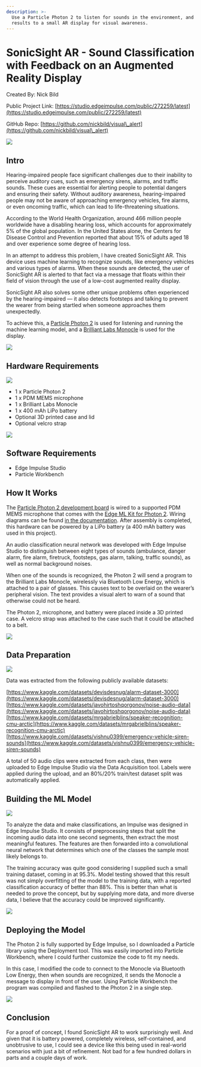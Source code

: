 ```yaml
---
description: >-
  Use a Particle Photon 2 to listen for sounds in the environment, and send the
  results to a small AR display for visual awareness.
---
```


# SonicSight AR - Sound Classification with Feedback on an Augmented Reality Display

Created By: Nick Bild

Public Project Link: [https://studio.edgeimpulse.com/public/272259/latest](https://studio.edgeimpulse.com/public/272259/latest)

GitHub Repo: [https://github.com/nickbild/visual\_alert](https://github.com/nickbild/visual\_alert)

![](../.gitbook/assets/particle-photon-2-sonicsight-ar/cover.jpg)

## Intro

Hearing-impaired people face significant challenges due to their inability to perceive auditory cues, such as emergency sirens, alarms, and traffic sounds. These cues are essential for alerting people to potential dangers and ensuring their safety. Without auditory awareness, hearing-impaired people may not be aware of approaching emergency vehicles, fire alarms, or even oncoming traffic, which can lead to life-threatening situations.

According to the World Health Organization, around 466 million people worldwide have a disabling hearing loss, which accounts for approximately 5% of the global population. In the United States alone, the Centers for Disease Control and Prevention reported that about 15% of adults aged 18 and over experience some degree of hearing loss.

In an attempt to address this problem, I have created SonicSight AR. This device uses machine learning to recognize sounds, like emergency vehicles and various types of alarms. When these sounds are detected, the user of SonicSight AR is alerted to that fact via a message that floats within their field of vision through the use of a low-cost augmented reality display.

SonicSight AR also solves some other unique problems often experienced by the hearing-impaired — it also detects footsteps and talking to prevent the wearer from being startled when someone approaches them unexpectedly.

To achieve this, a [Particle Photon 2](https://store.particle.io/products/photon-2) is used for listening and running the machine learning model, and a [Brilliant Labs Monocle](https://brilliant.xyz/products/monocle) is used for the display.

![](../.gitbook/assets/particle-photon-2-sonicsight-ar/monocle.jpg)

## Hardware Requirements

![](../.gitbook/assets/particle-photon-2-sonicsight-ar/hardware.jpg)

* 1 x Particle Photon 2
* 1 x PDM MEMS microphone
* 1 x Brilliant Labs Monocle
* 1 x 400 mAh LiPo battery
* Optional 3D printed case and lid
* Optional velcro strap

![](../.gitbook/assets/particle-photon-2-sonicsight-ar/photon.jpg)

## Software Requirements

* Edge Impulse Studio
* Particle Workbench

## How It Works

The [Particle Photon 2 development board](https://store.particle.io/products/photon-2) is wired to a supported PDM MEMS microphone that comes with the [Edge ML Kit for Photon 2](https://store.particle.io/products/edge-ai-kit-for-photon-2?variant=40586378051653). Wiring diagrams can be found [in the documentation](https://docs.edgeimpulse.com/docs/development-platforms/officially-supported-mcu-targets/particle-photon-2). After assembly is completed, this hardware can be powered by a LiPo battery (a 400 mAh battery was used in this project).

An audio classification neural network was developed with Edge Impulse Studio to distinguish between eight types of sounds (ambulance, danger alarm, fire alarm, firetruck, footsteps, gas alarm, talking, traffic sounds), as well as normal background noises.

When one of the sounds is recognized, the Photon 2 will send a program to the Brilliant Labs Monocle, wirelessly via Bluetooth Low Energy, which is attached to a pair of glasses. This causes text to be overlaid on the wearer’s peripheral vision. The text provides a visual alert to warn of a sound that otherwise could not be heard.

The Photon 2, microphone, and battery were placed inside a 3D printed case. A velcro strap was attached to the case such that it could be attached to a belt.

![](../.gitbook/assets/particle-photon-2-sonicsight-ar/assembled.jpg)

## Data Preparation

![](../.gitbook/assets/particle-photon-2-sonicsight-ar/dataset.jpg)

Data was extracted from the following publicly available datasets:

[https://www.kaggle.com/datasets/devisdesnug/alarm-dataset-3000](https://www.kaggle.com/datasets/devisdesnug/alarm-dataset-3000) [https://www.kaggle.com/datasets/javohirtoshqorgonov/noise-audio-data](https://www.kaggle.com/datasets/javohirtoshqorgonov/noise-audio-data) [https://www.kaggle.com/datasets/mrgabrielblins/speaker-recognition-cmu-arctic](https://www.kaggle.com/datasets/mrgabrielblins/speaker-recognition-cmu-arctic) [https://www.kaggle.com/datasets/vishnu0399/emergency-vehicle-siren-sounds](https://www.kaggle.com/datasets/vishnu0399/emergency-vehicle-siren-sounds)

A total of 50 audio clips were extracted from each class, then were uploaded to Edge Impulse Studio via the Data Acquisition tool. Labels were applied during the upload, and an 80%/20% train/test dataset split was automatically applied.

## Building the ML Model

![](../.gitbook/assets/particle-photon-2-sonicsight-ar/impulse.jpg)

To analyze the data and make classifications, an Impulse was designed in Edge Impulse Studio. It consists of preprocessing steps that split the incoming audio data into one second segments, then extract the most meaningful features. The features are then forwarded into a convolutional neural network that determines which one of the classes the sample most likely belongs to.

The training accuracy was quite good considering I supplied such a small training dataset, coming in at 95.3%. Model testing showed that this result was not simply overfitting of the model to the training data, with a reported classification accuracy of better than 88%. This is better than what is needed to prove the concept, but by supplying more data, and more diverse data, I believe that the accuracy could be improved significantly.

![](../.gitbook/assets/particle-photon-2-sonicsight-ar/model.jpg)

## Deploying the Model

The Photon 2 is fully supported by Edge Impulse, so I downloaded a Particle library using the Deployment tool. This was easily imported into Particle Workbench, where I could further customize the code to fit my needs.

In this case, I modified the code to connect to the Monocle via Bluetooth Low Energy, then when sounds are recognized, it sends the Monocle a message to display in front of the user. Using Particle Workbench the program was compiled and flashed to the Photon 2 in a single step.

![](../.gitbook/assets/particle-photon-2-sonicsight-ar/deployed.jpg)

## Conclusion

For a proof of concept, I found SonicSight AR to work surprisingly well. And given that it is battery powered, completely wireless, self-contained, and unobtrusive to use, I could see a device like this being used in real-world scenarios with just a bit of refinement. Not bad for a few hundred dollars in parts and a couple days of work.
